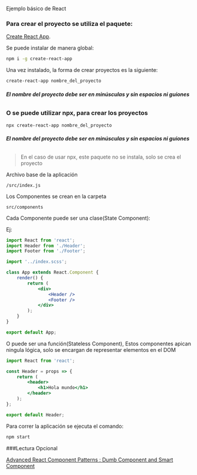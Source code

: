 Ejemplo básico de React

### Para crear el proyecto se utiliza el paquete:

[Create React App](https://github.com/facebook/create-react-app).

Se puede instalar de manera global:

```bash
npm i -g create-react-app
```

Una vez instalado, la forma de crear proyectos es la siguiente:

```bash
create-react-app nombre_del_proyecto
```

###### **El nombre del proyecto debe ser en minúsculas y sin espacios ni guiones**

### O se puede utilizar npx, para crear los proyectos

```bash
npx create-react-app nombre_del_proyecto
```

###### **El nombre del proyecto debe ser en minúsculas y sin espacios ni guiones**

> En el caso de usar npx, este paquete no se instala, solo se crea el proyecto

Archivo base de la aplicación

```
/src/index.js
```

Los Componentes se crean en la carpeta

```
src/components
```

Cada Componente puede ser una clase(State Component):

Ej:

```jsx
import React from 'react';
import Header from './Header';
import Footer from './Footer';

import '../index.scss';

class App extends React.Component {
	render() {
		return (
			<div>
				<Header />
				<Footer />
			</div>
		);
	}
}

export default App;
```

O puede ser una función(Stateless Component), Estos componentes apican ningula lógica, solo se encargan de representar elementos en el DOM

```jsx
import React from 'react';

const Header = props => {
	return (
		<header>
			<h1>Hola mundo</h1>
		</header>
	);
};

export default Header;
```

Para correr la aplicación se ejecuta el comando:

```bash
npm start
```

###Lectura Opcional

[Advanced React Component Patterns : Dumb Component and Smart Component](https://medium.com/@pramonowang/advanced-react-component-patterns-dumb-component-and-smart-component-4cb50fa63aa9)
